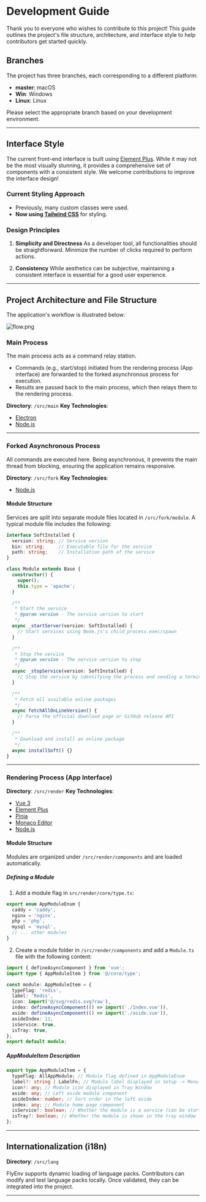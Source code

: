 # Development Guide

Thank you to everyone who wishes to contribute to this project!
This guide outlines the project's file structure, architecture, and interface style to help contributors get started quickly.

## Branches
The project has three branches, each corresponding to a different platform:
- **master**: macOS
- **Win**: Windows
- **Linux**: Linux

Please select the appropriate branch based on your development environment.

---

## Interface Style

The current front-end interface is built using [Element Plus](https://element-plus.org/). While it may not be the most visually stunning, it provides a comprehensive set of components with a consistent style.
We welcome contributions to improve the interface design!

### Current Styling Approach
- Previously, many custom classes were used.
- **Now using [Tailwind CSS](https://tailwindcss.com/)** for styling.

### Design Principles
1. **Simplicity and Directness**
   As a developer tool, all functionalities should be straightforward. Minimize the number of clicks required to perform actions.

2. **Consistency**
   While aesthetics can be subjective, maintaining a consistent interface is essential for a good user experience.

---

## Project Architecture and File Structure

The application's workflow is illustrated below:

![flow.png](./flow.png)

### Main Process
The main process acts as a command relay station.
- Commands (e.g., start/stop) initiated from the rendering process (App interface) are forwarded to the forked asynchronous process for execution.
- Results are passed back to the main process, which then relays them to the rendering process.

**Directory**: `/src/main`
**Key Technologies**:
- [Electron](https://electronjs.org/)
- [Node.js](https://nodejs.org/)

---

### Forked Asynchronous Process
All commands are executed here. Being asynchronous, it prevents the main thread from blocking, ensuring the application remains responsive.

**Directory**: `/src/fork`
**Key Technologies**:
- [Node.js](https://nodejs.org/)

#### Module Structure
Services are split into separate module files located in `/src/fork/module`.
A typical module file includes the following:

```typescript
interface SoftInstalled {
  version: string; // Service version
  bin: string;     // Executable file for the service
  path: string;    // Installation path of the service
}

class Module extends Base {
  constructor() {
    super();
    this.type = 'apache';
  }

  /**
   * Start the service
   * @param version - The service version to start
   */
  async _startServer(version: SoftInstalled) {
    // Start services using Node.js's child_process.exec/spawn
  }

  /**
   * Stop the service
   * @param version - The service version to stop
   */
  async _stopService(version: SoftInstalled) {
    // Stop the service by identifying the process and sending a termination signal
  }

  /**
   * Fetch all available online packages
   */
  async fetchAllOnLineVersion() {
    // Parse the official download page or GitHub release API
  }

  /**
   * Download and install an online package
   */
  async installSoft() {}
}
```

---

### Rendering Process (App Interface)
**Directory**: `/src/render`
**Key Technologies**:
- [Vue 3](https://vuejs.org/)
- [Element Plus](https://element-plus.org/)
- [Pinia](https://pinia.vuejs.org/)
- [Monaco Editor](https://github.com/microsoft/monaco-editor)
- [Node.js](https://nodejs.org/)

#### Module Structure
Modules are organized under `/src/render/components` and are loaded automatically.

##### Defining a Module
1. Add a module flag in `src/render/core/type.ts`:

```typescript
export enum AppModuleEnum {
  caddy = 'caddy',
  nginx = 'nginx',
  php = 'php',
  mysql = 'mysql',
  // ... other modules
}
```

2. Create a module folder in `/src/render/components` and add a `Module.ts` file with the following content:

```typescript
import { defineAsyncComponent } from 'vue';
import type { AppModuleItem } from '@/core/type';

const module: AppModuleItem = {
  typeFlag: 'redis',
  label: 'Redis',
  icon: import('@/svg/redis.svg?raw'),
  index: defineAsyncComponent(() => import('./Index.vue')),
  aside: defineAsyncComponent(() => import('./aside.vue')),
  asideIndex: 11,
  isService: true,
  isTray: true,
};
export default module;
```

##### AppModuleItem Description
```typescript
export type AppModuleItem = {
  typeFlag: AllAppModule; // Module flag defined in AppModuleEnum
  label?: string | LabelFn; // Module label displayed in Setup -> Menu Show/Hide & Tray Window
  icon?: any; // Module icon displayed in Tray Window
  aside: any; // Left aside module component
  asideIndex: number; // Sort order in the left aside
  index: any; // Module home page component
  isService?: boolean; // Whether the module is a service (can be started/stopped)
  isTray?: boolean; // Whether the module is shown in the tray window
};
```

---

## Internationalization (i18n)
**Directory**: `/src/lang`

FlyEnv supports dynamic loading of language packs.
Contributors can modify and test language packs locally. Once validated, they can be integrated into the project.

---
